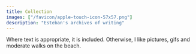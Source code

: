 ```yaml
---
title: Collection
images: ["/favicon/apple-touch-icon-57x57.png"]
description: "Esteban's archives of writing"
---
```


Where text is appropriate, it is included.  Otherwise, I like pictures, gifs and moderate walks on the beach.  

